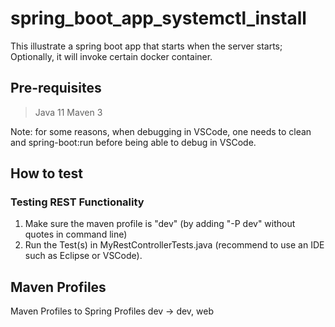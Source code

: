 # spring_boot_app_systemctl_install
This illustrate a spring boot app that starts when the server starts; Optionally, it will invoke certain docker container. 

## Pre-requisites

> Java 11
> Maven 3

Note: for some reasons, when debugging in VSCode, one needs to clean and spring-boot:run before being able to debug in VSCode. 

## How to test

### Testing REST Functionality

1. Make sure the maven profile is "dev" (by adding "-P dev" without quotes in command line)
2. Run the Test(s) in MyRestControllerTests.java (recommend to use an IDE such as Eclipse or VSCode). 

## Maven Profiles

Maven Profiles to Spring Profiles
dev -> dev, web
